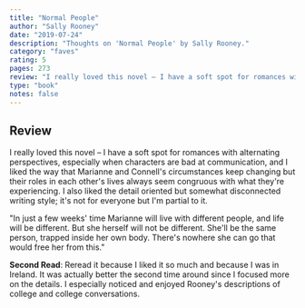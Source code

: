 ```yaml
---
title: "Normal People"
author: "Sally Rooney"
date: "2019-07-24"
description: "Thoughts on 'Normal People' by Sally Rooney."
category: "faves"
rating: 5
pages: 273
review: "I really loved this novel – I have a soft spot for romances with alternating perspectives, especially when characters are bad at communication, and I liked the way that Marianne and Connell's circumstances keep changing but their roles in each other's lives always seem congruous with what they're experiencing. I also liked the detail oriented but somewhat disconnected writing style; it's not for everyone but I'm partial to it.<br/><br/>"In just a few weeks' time Marianne will live with different people, and life will be different. But she herself will not be different. She'll be the same person, trapped inside her own body. There's nowhere she can go that would free her from this."<br/><br/><b>Second Read</b>: Reread it because I liked it so much and because I was in Ireland. It was actually better the second time around since I focused more on the details. I especially noticed and enjoyed Rooney's descriptions of college and college conversations. "
type: "book"
notes: false
---
```


## Review

I really loved this novel – I have a soft spot for romances with alternating perspectives, especially when characters are bad at communication, and I liked the way that Marianne and Connell's circumstances keep changing but their roles in each other's lives always seem congruous with what they're experiencing. I also liked the detail oriented but somewhat disconnected writing style; it's not for everyone but I'm partial to it.

"In just a few weeks' time Marianne will live with different people, and life will be different. But she herself will not be different. She'll be the same person, trapped inside her own body. There's nowhere she can go that would free her from this."

<b>Second Read</b>: Reread it because I liked it so much and because I was in Ireland. It was actually better the second time around since I focused more on the details. I especially noticed and enjoyed Rooney's descriptions of college and college conversations.
